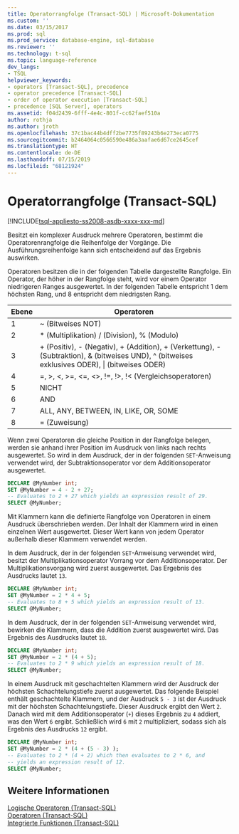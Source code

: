 ```yaml
---
title: Operatorrangfolge (Transact-SQL) | Microsoft-Dokumentation
ms.custom: ''
ms.date: 03/15/2017
ms.prod: sql
ms.prod_service: database-engine, sql-database
ms.reviewer: ''
ms.technology: t-sql
ms.topic: language-reference
dev_langs:
- TSQL
helpviewer_keywords:
- operators [Transact-SQL], precedence
- operator precedence [Transact-SQL]
- order of operator execution [Transact-SQL]
- precedence [SQL Server], operators
ms.assetid: f04d2439-6fff-4e4c-801f-cc62faef510a
author: rothja
ms.author: jroth
ms.openlocfilehash: 37c1bac44b4dff2be7735f89243b6e273eca0775
ms.sourcegitcommit: b2464064c0566590e486a3aafae6d67ce2645cef
ms.translationtype: HT
ms.contentlocale: de-DE
ms.lasthandoff: 07/15/2019
ms.locfileid: "68121924"
---
```

# <a name="operator-precedence-transact-sql"></a>Operatorrangfolge (Transact-SQL)
[!INCLUDE[tsql-appliesto-ss2008-asdb-xxxx-xxx-md](../../includes/tsql-appliesto-ss2008-asdb-xxxx-xxx-md.md)]

  Besitzt ein komplexer Ausdruck mehrere Operatoren, bestimmt die Operatorenrangfolge die Reihenfolge der Vorgänge. Die Ausführungsreihenfolge kann sich entscheidend auf das Ergebnis auswirken.  
  
 Operatoren besitzen die in der folgenden Tabelle dargestellte Rangfolge. Ein Operator, der höher in der Rangfolge steht, wird vor einem Operator niedrigeren Ranges ausgewertet. In der folgenden Tabelle entspricht 1 dem höchsten Rang, und 8 entspricht dem niedrigsten Rang.
  
|Ebene|Operatoren|  
|-----------|---------------|  
|1|~ (Bitweises NOT)|  
|2|* (Multiplikation) / (Division), % (Modulo)|  
|3|+ (Positiv), - (Negativ), + (Addition), + (Verkettung), - (Subtraktion), & (bitweises UND), ^ (bitweises exklusives ODER), &#124; (bitweises ODER)|  
|4|=, >, \<, >=, <=, <>, !=, !>, !< (Vergleichsoperatoren)|  
|5|NICHT|  
|6|AND|  
|7|ALL, ANY, BETWEEN, IN, LIKE, OR, SOME|  
|8|= (Zuweisung)|  
  
 Wenn zwei Operatoren die gleiche Position in der Rangfolge belegen, werden sie anhand ihrer Position im Ausdruck von links nach rechts ausgewertet. So wird in dem Ausdruck, der in der folgenden `SET`-Anweisung verwendet wird, der Subtraktionsoperator vor dem Additionsoperator ausgewertet.  
  
```sql  
DECLARE @MyNumber int;  
SET @MyNumber = 4 - 2 + 27;  
-- Evaluates to 2 + 27 which yields an expression result of 29.  
SELECT @MyNumber;  
```  
  
 Mit Klammern kann die definierte Rangfolge von Operatoren in einem Ausdruck überschrieben werden. Der Inhalt der Klammern wird in einen einzelnen Wert ausgewertet. Dieser Wert kann von jedem Operator außerhalb dieser Klammern verwendet werden.  
  
 In dem Ausdruck, der in der folgenden `SET`-Anweisung verwendet wird, besitzt der Multiplikationsoperator Vorrang vor dem Additionsoperator. Der Multiplikationsvorgang wird zuerst ausgewertet. Das Ergebnis des Ausdrucks lautet `13`.  
  
```sql  
DECLARE @MyNumber int;  
SET @MyNumber = 2 * 4 + 5;  
-- Evaluates to 8 + 5 which yields an expression result of 13.  
SELECT @MyNumber;  
```  
  
 In dem Ausdruck, der in der folgenden `SET`-Anweisung verwendet wird, bewirken die Klammern, dass die Addition zuerst ausgewertet wird. Das Ergebnis des Ausdrucks lautet `18`.  
  
```sql  
DECLARE @MyNumber int;  
SET @MyNumber = 2 * (4 + 5);  
-- Evaluates to 2 * 9 which yields an expression result of 18.  
SELECT @MyNumber;  
```  
  
 In einem Ausdruck mit geschachtelten Klammern wird der Ausdruck der höchsten Schachtelungstiefe zuerst ausgewertet. Das folgende Beispiel enthält geschachtelte Klammern, und der Ausdruck `5 - 3` ist der Ausdruck mit der höchsten Schachtelungstiefe. Dieser Ausdruck ergibt den Wert `2`. Danach wird mit dem Additionsoperator (`+`) dieses Ergebnis zu `4` addiert, was den Wert `6` ergibt. Schließlich wird `6` mit `2` multipliziert, sodass sich als Ergebnis des Ausdrucks `12` ergibt.  
  
```sql  
DECLARE @MyNumber int;  
SET @MyNumber = 2 * (4 + (5 - 3) );  
-- Evaluates to 2 * (4 + 2) which then evaluates to 2 * 6, and   
-- yields an expression result of 12.  
SELECT @MyNumber;  
```  
  
## <a name="see-also"></a>Weitere Informationen  
 [Logische Operatoren &#40;Transact-SQL&#41;](../../t-sql/language-elements/logical-operators-transact-sql.md)   
 [Operatoren &#40;Transact-SQL&#41;](../../t-sql/language-elements/operators-transact-sql.md)   
 [Integrierte Funktionen &#40;Transact-SQL&#41;](~/t-sql/functions/functions.md)  
  
